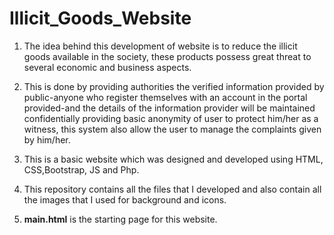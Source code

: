 # Illicit_Goods_Website
1. The idea behind this development of website is to reduce the illicit goods available in the society, these products possess great threat to several economic and business aspects.

2. This is done by providing authorities the verified information provided by public-anyone who register themselves with an account in the portal provided-and the details of the information provider will be maintained confidentially providing basic anonymity of user to protect him/her as a witness, this system also allow the user to manage the complaints given by him/her.

3. This is a basic website which was designed and developed using HTML, CSS,Bootstrap, JS and Php.

4. This repository contains all the files that I developed and also contain all the images that I used for background and icons.

5. **main.html** is the starting page for this website. 

